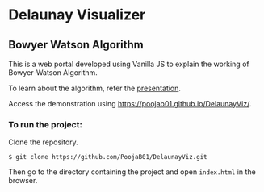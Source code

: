 # Delaunay Visualizer
## Bowyer Watson Algorithm

This is a web portal developed using Vanilla JS to explain the working of Bowyer-Watson Algorithm.

To learn about the algorithm, refer the [presentation](Presentation.pdf).

Access the demonstration using https://poojab01.github.io/DelaunayViz/.

### To run the project:
Clone the repository.
```
$ git clone https://github.com/PoojaB01/DelaunayViz.git
```
Then go to the directory containing the project and open `index.html` in the browser.


